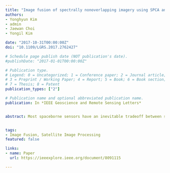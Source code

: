 ```yaml
---
title: "Image fusion of spectrally nonoverlapping imagery using SPCA and MTF-based filters"
authors:
- Yonghyun Kim
- admin
- Jaewan Choi
- Yongil Kim

date: "2017-10-31T00:00:00Z"
doi: "10.1109/LGRS.2017.2762427"

# Schedule page publish date (NOT publication's date).
#publishDate: "2017-01-01T00:00:00Z"

# Publication type.
# Legend: 0 = Uncategorized; 1 = Conference paper; 2 = Journal article;
# 3 = Preprint / Working Paper; 4 = Report; 5 = Book; 6 = Book section;
# 7 = Thesis; 8 = Patent
publication_types: ["2"]

# Publication name and optional abbreviated publication name.
publication: In *IEEE Geoscience and Remote Sensing Letters*


abstract: Most spaceborne sensors have an inevitable tradeoff between spatial and spectral resolutions. This is a typical ill-posed inverse problem in the field of image fusion. To solve this problem, this letter proposes an image fusion method using spatial principal component analysis and modulation transfer function-based filters. The key behind the proposed fusion method is to efficiently estimate the missing spatial details by considering the spatial structures of the low-resolution multispectral (MS) imagery. Also, this letter proposes a newly developed injection gain model to resolve the local and global dissimilarity between panchromatic and MS imageries, which could prevent over- and under-injections. Finally, spatial details, optimized to be injected into the MS images, were constructed and paired with the developed injection gain model to produce high-resolution MS images. Two data sets acquired by WorldView-2 are employed for validation. The experimental results demonstrate that the proposed fusion method generates high-quality imagery in terms of both qualitative and quantitative standards.


tags:
- Image Fusion, Satellite Image Processing
featured: false

links:
- name: Paper
  url: https://ieeexplore.ieee.org/document/8091115

---
```

